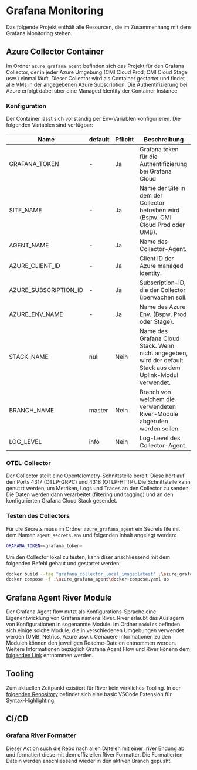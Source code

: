 # Grafana Monitoring

Das folgende Projekt enthält alle Resourcen, die im Zusammenhang mit dem Grafana Monitoring stehen.

## Azure Collector Container

Im Ordner `azure_grafana_agent` befinden sich das Projekt für den Grafana Collector, der in jeder Azure Umgebung (CMI Cloud Prod, CMI Cloud Stage usw.) einmal läuft. Dieser Collector wird als Container gestartet und findet alle VMs in der angegebenen Azure Subscription. Die Authentifizierung bei Azure erfolgt dabei über eine Managed Identity der Container Instance.

### Konfiguration

Der Container lässt sich vollständig per Env-Variablen konfigurieren. Die folgenden Variablen sind verfügbar:

| Name                  | default | Pflicht | Beschreibung                                                                                               |
| --------------------- | :------ | ------- | ---------------------------------------------------------------------------------------------------------- |
| GRAFANA_TOKEN         | -       | Ja      | Grafana token für die Authentifizierung bei Grafana Cloud                                                  |
| SITE_NAME             | -       | Ja      | Name der Site in dem der Collector betreiben wird (Bspw. CMI Cloud Prod oder UMB).                         |
| AGENT_NAME            | -       | Ja      | Name des Collector-Agent.                                                                                  |
| AZURE_CLIENT_ID       | -       | Ja      | Client ID der Azure managed identity.                                                                      |
| AZURE_SUBSCRIPTION_ID | -       | Ja      | Subscription-ID, die der Collector überwachen soll.                                                        |
| AZURE_ENV_NAME        | -       | Ja      | Name des Azure Env. (Bspw. Prod oder Stage).                                                               |
| STACK_NAME            | null    | Nein    | Name des Grafana Cloud Stack. Wenn nicht angegeben, wird der default Stack aus dem Uplink-Modul verwendet. |
| BRANCH_NAME           | master  | Nein    | Branch von welchem die verwendeten River-Module abgerufen werden sollen.                                   |
| LOG_LEVEL             | info    | Nein    | Log-Level des Collector-Agent.                                                                             |

### OTEL-Collector

Der Collector stellt eine Opentelemetry-Schnittstelle bereit. Diese hört auf den Ports 4317 (OTLP-GRPC) und 4318 (OTLP-HTTP). Die Schnittstelle kann genutzt werden, um Metriken, Logs und Traces an den Collector zu senden. Die Daten werden dann verarbeitet (filtering und tagging) und an den konfigurierten Grafana Cloud Stack gesendet.

### Testen des Collectors

Für die Secrets muss im Ordner `azure_grafana_agent` ein Secrets file mit dem Namen `agent_secrets.env` und folgenden Inhalt angelegt werden:

```bash
GRAFANA_TOKEN=<grafana_token>
```

Um den Collector lokal zu testen, kann diser anschliessend mit dem folgenden Befehl gebaut und gestartet werden:

```bash
docker build --tag "grafana_collector_local_image:latest" .\azure_grafana_agent\
docker compose -f .\azure_grafana_agent\docker-compose.yaml up
```

## Grafana Agent River Module

Der Grafana Agent flow nutzt als Konfigurations-Sprache eine Eigenentwicklung von Grafana namens River. River erlaubt das Auslagern von Konfigurationen in sogenannte Module. Im Ordner `modules` befinden sich einige solche Module, die in verschiedenen Umgebungen verwendet werden (UMB, Netrics, Azure usw.). Genauere Informationen zu den Modulen können den jeweiligen Readme-Dateien entnommen werden. Weitere Informationen bezüglich Grafana Agent Flow und River könenn dem [folgenden Link](https://grafana.com/docs/agent/latest/flow/) entnommen werden.

## Tooling

Zum aktuellen Zeitpunkt existiert für River kein wirkliches Tooling. In der [folgenden Repository](https://github.com/rfratto/vscode-river) befindet sich eine basic VSCode Extension für Syntax-Highlighting.

## CI/CD

### Grafana River Formatter

Dieser Action such die Repo nach allen Dateien mit einer .river Endung ab und formatiert diese mit dem offiziellen River Formatter. Die Formatierten Datein werden anschliessend wieder in den aktiven Branch gepusht.
